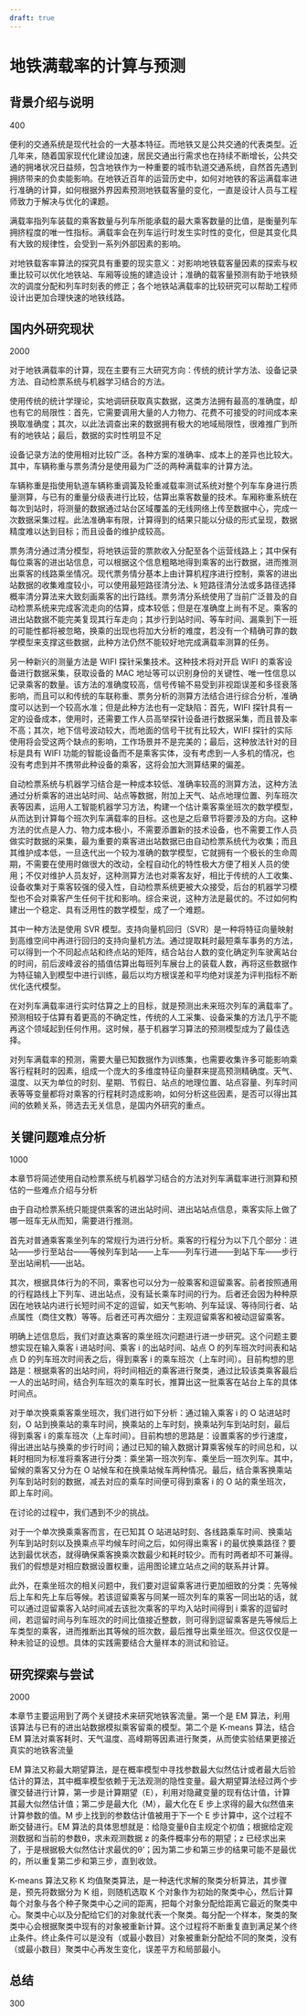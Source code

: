 ```yaml
---
draft: true
---
```


# 地铁满载率的计算与预测

## 背景介绍与说明

400

便利的交通系统是现代社会的一大基本特征。而地铁又是公共交通的代表类型。近几年来，随着国家现代化建设加速，居民交通出行需求也在持续不断增长，公共交通的拥堵状况日益频，包含地铁作为一种重要的城市轨道交通系统，自然首先遇到拥挤带来的负卖能影响。在地铁近百年的运营历史中，如何对地铁的客运满载率进行准确的计算，如何根据外界因素预测地铁载客量的变化，一直是设计人员与工程师致力于解决与优化的课题。

满载率指列车装载的乘客数量与列车所能承载的最大乘客数量的比值，是衡量列车拥挤程度的唯一性指标。满载率会在列车运行时发生实时性的变化，但是其变化具有大致的规律性，会受到一系列外部因素的影响。

对地铁载客率算法的探究具有重要的现实意义：对影响地铁载客量因素的探索与权重比较可以优化地铁站、车厢等设施的建造设计；准确的载客量预测有助于地铁频次的调度分配和列车时刻表的修正；各个地铁站满载率的比较研究可以帮助工程师设计出更加合理快速的地铁线路。

## 国内外研究现状

2000

对于地铁满载率的计算，现在主要有三大研究方向：传统的统计学方法、设备记录方法、自动检票系统与机器学习结合的方法。

使用传统的统计学理论，实地调研获取真实数据，这类方法拥有最高的准确度，却也有它的局限性：首先，它需要调用大量的人力物力、花费不可接受的时间成本来换取准确度；其次，以此法调查出来的数据拥有极大的地域局限性，很难推广到所有的地铁站；最后，数据的实时性明显不足

设备记录方法的使用相对比较广泛。各种方案的准确率、成本上的差异也比较大。其中，车辆称重与票务清分是使用最为广泛的两种满载率的计算方法。

车辆称重是指使用轨道车辆称重调簧及轮重减载率测试系统对整个列车车身进行质量测算，与已有的重量分级表进行比较，估算出乘客数量的技术。车厢称重系统在每次到站时，将测量的数据通过站台区域覆盖的无线网络上传至数据中心，完成一次数据采集过程。此法准确率有限，计算得到的结果只能以分级的形式呈现，数据精度难以达到目标；而且设备的维护成较高。

票务清分通过清分模型，将地铁运营的票款收入分配至各个运营线路上；其中保有每位乘客的进出站信息，可以根据这个信息粗略地得到乘客的出行数据，进而推测出乘客的线路乘坐情况。现代票务情分基本上由计算机程序进行控制，乘客的进出站数据的收集难度较小，可以使用最短路径清分法、k 短路径清分法或多路径选择概率清分算法来大致刻画乘客的出行路线。票务清分系统使用了当前广泛普及的自动检票系统来完成客流走向的估算，成本较低；但是在准确度上尚有不足。乘客的进出站数据不能完美复现其行车走向；其步行到站时间、等车时间、漏乘到下一班的可能性都将被忽略，换乘的出现也将加大分析的难度，若没有一个精确可靠的数学模型来支撑这些数据，此种方法仍然不能较好地完成满载率测算的任务。

另一种新兴的测量方法是 WIFI 探针采集技术。这种技术将对开启 WIFI 的乘客设备进行数据采集，获取设备的 MAC 地址等可以识别身份的关键性、唯一性信息以记录乘客的数量。该方法的准确度较高，信号传输不易受到非视距误差和多径衰落影响，而且可以和传统的车联称重、票务分析的测算方法结合进行综合分析，准确度可以达到一个较高水准；但是此种方法也有一定缺陷：首先，WIFI 探针具有一定的设备成本，使用时，还需要工作人员高举探针设备进行数据采集，而且普及率不高；其次，地下信号波动较大，而地面的信号干扰有比较大，WIFI 探针的实际使用将会受这两个缺点的影响，工作场景并不是完美的；最后，这种放法针对的目标是具有 WIFI 功能的智能设备而不是乘客实体，没有考虑到一人多机的情况，也没有考虑到并不携带此种设备的乘客，这将会加大测算结果的偏差。

自动检票系统与机器学习结合是一种成本较低、准确率较高的测算方法，这种方法通过分析乘客的进出站时间、站点等数据，附加上天气、站点地理位置、列车班次表等因素，运用人工智能机器学习方法，构建一个估计乘客乘坐班次的数学模型，从而达到计算每个班次列车满载率的目标。这也是之后章节将要涉及的方向。这种方法的优点是人力、物力成本极小，不需要添置新的技术设备，也不需要工作人员做实时数据的采集，最为重要的乘客进出站数据已由自动检票系统代为收集；而且其维护成本低，一旦迭代出一个较为准确的数学模型，它就拥有一个极长的生命周期，不需要在使用时做很大的改动，全程自动化的特性极大方便了相关人员的使用；不仅对维护人员友好，这种测算方法也对乘客友好，相比于传统的人工收集、设备收集对于乘客较强的侵入性，自动检票系统更被大众接受，后台的机器学习模型也不会对乘客产生任何干扰和影响。综合来说，这种方法是最优的。不过如何构建出一个稳定、具有泛用性的数学模型，成了一个难题。

其中一种方法是使用 SVR 模型。支持向量机回归（SVR）是一种将特征向量映射到高维空间中再进行回归的支持向量机方法。通过提取耗时最短乘车事务的方法，可以得到一个不同起点站和终点站的矩阵，结合站台人数的变化确定列车驶离站台的时间，前后波峰波谷的插值估算出每班列车展台上的装载人数，再将这些数据作为特征输入到模型中进行训练，最后以均方根误差和平均绝对误差为评判指标不断优化迭代模型。

在对列车满载率进行实时估算之上的目标，就是预测出未来班次列车的满载率了。预测相较于估算有着更高的不确定性，传统的人工采集、设备采集的方法几乎不能再这个领域起到任何作用。这时候，基于机器学习算法的预测模型成为了最佳选择。

对列车满载率的预测，需要大量已知数据作为训练集，也需要收集许多可能影响乘客行程耗时的因素，组成一个庞大的多维度特征向量群来提高预测精确度。天气、温度、以天为单位的时刻、星期、节假日、站点的地理位置、站点容量、列车时间表等等变量都将对乘客的行程耗时造成影响，如何分析这些因素，是否可以得出其间的依赖关系，筛选去无关信息，是国内外研究的重点。

## 关键问题难点分析

1000

本章节将简述使用自动检票系统与机器学习结合的方法对列车满载率进行测算和预估的一些难点介绍与分析

由于自动检票系统只能提供乘客的进出站时间、进出站站点信息，乘客实际上做了哪一班车无从而知，需要进行推测。

首先对普通乘客乘坐列车的常规行为进行分析。乘客的行程分为以下几个部分：进站——步行至站台——等候列车到站——上车——列车行进——到站下车——步行至出站闸机——出站。

其次，根据具体行为的不同，乘客也可以分为一般乘客和逗留乘客。前者按照通用的行程路线上下列车、进出站点，没有延长乘车时间的行为。后者还会因为种种原因在地铁站内进行长短时间不定的逗留，如天气影响、列车延误、等待同行者、站点属性（商住文教）等等。后者还可再次细分：主观逗留乘客和被动逗留乘客。

明确上述信息后，我们对直达乘客的乘坐班次问题进行进一步研究。这个问题主要想实现在输入乘客 i 进站时间、乘客 i 的出站时间、站点 O 的列车班次时间表和站点 D 的列车班次时间表之后，得到乘客 i 的乘车班次（上车时间）。目前构想的思路是：根据乘客的出站时间，将时间相近的乘客进行聚类，通过比较该类乘客最后一人的出站时间，结合列车班次的乘车时长，推算出这一批乘客在站台上车的具体时间点。

对于单次换乘乘客乘坐班次，我们进行如下分析：通过输入乘客 i 的 O 站进站时刻，O 站到换乘站的乘车时间，换乘站的上车时刻，换乘站列车到站时刻，最后得到乘客 i 的乘车班次（上车时间）。目前构想的思路是：设置乘客的步行速度，得出进出站与换乘的步行时间；通过已知的输入数据计算乘客候车的时间总和，以耗时相同为标准将乘客进行分类：乘坐第一班次列车、乘坐后一班次列车。其中，留候的乘客又分为在 O 站候车和在换乘站候车两种情况。最后，结合乘客换乘站列车到站时刻的数据，减去对应的乘车时间便可得到乘客 i 的 O 站的乘坐班次，即上车时间。

在讨论的过程中，我们遇到不少的挑战。

对于一个单次换乘乘客而言，在已知其 O 站进站时刻、各线路乘车时间、换乘站列车到站时刻以及换乘点平均候车时间之后，如何得出乘客 i 的最优换乘路径？要达到最优状态，就得确保乘客换乘次数最少和耗时较少。而有时两者却不可兼得。我们的假想是对相应数据设置权重，运用图论建立站点之间的联系并计算。

此外，在乘坐班次的相关问题中，我们要对逗留乘客进行更加细致的分类：先等候后上车和先上车后等候。若该逗留乘客与同某一班次列车的乘客一同出站的话，就可以通过逗留乘客入站时间减去该批次乘客的平均入站时间得到 i 乘客的逗留时间，若逗留时间与列车班次的时间比值接近整数，则可得到逗留乘客是先等候后上车类型的乘客，进而推断出其等候的班次数，最后推导出乘坐班次。但这仅仅是一种未验证的设想。具体的实践需要结合大量样本的测试和验证。

## 研究探索与尝试

2000

本章节主要运用到了两个关键技术来研究地铁客流量。第一个是 EM 算法，利用该算法与已有的进出站数据模拟乘客留乘的模型。第二个是 K-means 算法，结合 EM 算法对乘客耗时、天气温度、高峰期等因素进行聚类，从而使实验结果更接近真实的地铁客流量

EM 算法又称最大期望算法，是在概率模型中寻找参数最大似然估计或者最大后验估计的算法，其中概率模型依赖于无法观测的隐性变量。最大期望算法经过两个步骤交替进行计算，第一步是计算期望（E），利用对隐藏变量的现有估计值，计算其最大似然估计值；第二步是最大化（M），最大化在 E 步上求得的最大似然值来计算参数的值。M 步上找到的参数估计值被用于下一个 E 步计算中，这个过程不断交替进行。EM 算法的具体思想就是：给隐变量θ自主规定个初值；根据给定观测数据和当前的参数θ，求未观测数据 z 的条件概率分布的期望；z 已经求出来了，于是根据极大似然估计求最优的θ’；因为第二步和第三步的结果可能不是最优的，所以重复第二步和第三步，直到收敛。

K-means 算法又称 K 均值聚类算法，是一种迭代求解的聚类分析算法，其步骤是，预先将数据分为 K 组，则随机选取 K 个对象作为初始的聚类中心，然后计算每个对象与各个种子聚类中心之间的距离，把每个对象分配给距离它最近的聚类中心。聚类中心以及分配给它们的对象就代表一个聚类。每分配一个样本，聚类的聚类中心会根据聚类中现有的对象被重新计算。这个过程将不断重复直到满足某个终止条件。终止条件可以是没有（或最小数目）对象被重新分配给不同的聚类，没有（或最小数目）聚类中心再发生变化，误差平方和局部最小。

## 总结

300